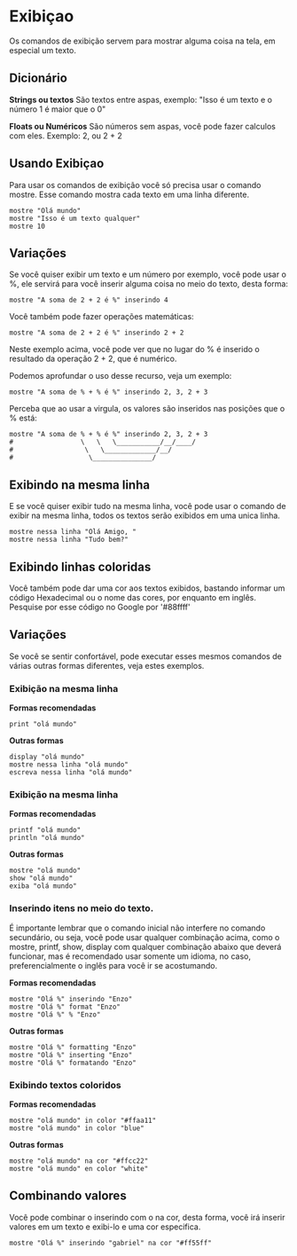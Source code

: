# Exibiçao  
Os comandos de exibição servem para mostrar alguma coisa na tela, em especial um texto.

## Dicionário
**Strings ou textos**
São textos entre aspas, exemplo: "Isso é um texto e o número 1 é maior que o 0"

**Floats ou Numéricos**
São números sem aspas, você pode fazer calculos com eles. Exemplo: 2, ou 2 + 2

## Usando Exibiçao
Para usar os comandos de exibição você só precisa usar o comando mostre. Esse comando mostra cada texto em uma linha diferente.

```
mostre "Olá mundo"
mostre "Isso é um texto qualquer"
mostre 10
```

## Variações
Se você quiser exibir um texto e um número por exemplo, você pode usar o %, ele servirá para você inserir alguma coisa no meio do texto, desta forma:

```
mostre "A soma de 2 + 2 é %" inserindo 4
```

Você também pode fazer operações matemáticas:
```
mostre "A soma de 2 + 2 é %" inserindo 2 + 2
```

Neste exemplo acima, você pode ver que no lugar do % é inserido o resultado da operação 2 + 2, que é numérico.

Podemos aprofundar o uso desse recurso, veja um exemplo:
```
mostre "A soma de % + % é %" inserindo 2, 3, 2 + 3
```
Perceba que ao usar a virgula, os valores são inseridos nas posições que o % está:

```
mostre "A soma de % + % é %" inserindo 2, 3, 2 + 3
#                 \   \   \___________/__/____/
#                  \   \_____________/__/
#                   \_______________/
```

## Exibindo na mesma linha
E se você quiser exibir tudo na mesma linha, você pode usar o comando de exibir na mesma linha, todos os textos serão exibidos em uma unica linha.

```
mostre nessa linha "Olá Amigo, "
mostre nessa linha "Tudo bem?"
```

## Exibindo linhas coloridas
Você também pode dar uma cor aos textos exibidos, bastando informar um código Hexadecimal ou o nome das cores, por enquanto em inglês. Pesquise por esse código no Google por '#88ffff'


## Variações
Se você se sentir confortável, pode executar esses mesmos comandos de várias outras formas diferentes, veja estes exemplos.

### Exibição na mesma linha
**Formas recomendadas**
```
print "olá mundo"
```

**Outras formas**
```
display "olá mundo"
mostre nessa linha "olá mundo"
escreva nessa linha "olá mundo"
```


### Exibição na mesma linha
**Formas recomendadas**
```
printf "olá mundo"
println "olá mundo"
```

**Outras formas**
```
mostre "olá mundo"
show "olá mundo"
exiba "olá mundo"
```


### Inserindo itens no meio do texto.
É importante lembrar que o comando inicial não interfere no comando secundário, ou seja, você pode usar qualquer combinação acima, como o mostre, printf, show, display com qualquer combinação abaixo que deverá funcionar, mas é recomendado usar somente um idioma, no caso, preferencialmente o inglês para você ir se acostumando.

**Formas recomendadas**
```
mostre "Olá %" inserindo "Enzo"
mostre "Olá %" format "Enzo"
mostre "Olá %" % "Enzo"
```

**Outras formas**
```
mostre "Olá %" formatting "Enzo"
mostre "Olá %" inserting "Enzo"
mostre "Olá %" formatando "Enzo"
```


### Exibindo textos coloridos
**Formas recomendadas**
```
mostre "olá mundo" in color "#ffaa11"
mostre "olá mundo" in color "blue"
```

**Outras formas**
```
mostre "olá mundo" na cor "#ffcc22"
mostre "olá mundo" en color "white"
```

## Combinando valores
Você pode combinar o inserindo com o na cor, desta forma, você irá inserir valores em um texto e exibi-lo e uma cor especifica.
```
mostre "Olá %" inserindo "gabriel" na cor "#ff55ff"
```